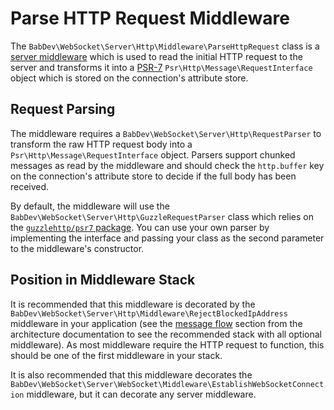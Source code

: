 # Parse HTTP Request Middleware

The `BabDev\WebSocket\Server\Http\Middleware\ParseHttpRequest` class is a [server middleware](/open-source/packages/websocket-server/docs/1.x/middleware) which is used to read the initial HTTP request to the server and transforms it into a [PSR-7](https://www.php-fig.org/psr/psr-7/) `Psr\Http\Message\RequestInterface` object which is stored on the connection's attribute store.

## Request Parsing

The middleware requires a `BabDev\WebSocket\Server\Http\RequestParser` to transform the raw HTTP request body into a `Psr\Http\Message\RequestInterface` object. Parsers support chunked messages as read by the middleware and should check the `http.buffer` key on the connection's attribute store to decide if the full body has been received.

By default, the middleware will use the `BabDev\WebSocket\Server\Http\GuzzleRequestParser` class which relies on the [`guzzlehttp/psr7` package](https://docs.guzzlephp.org/en/stable/psr7.html). You can use your own parser by implementing the interface and passing your class as the second parameter to the middleware's constructor.

## Position in Middleware Stack

It is recommended that this middleware is decorated by the `BabDev\WebSocket\Server\Http\Middleware\RejectBlockedIpAddress` middleware in your application (see the [message flow](/open-source/packages/websocket-server/docs/1.x/architecture#message-flow) section from the architecture documentation to see the recommended stack with all optional middleware). As most middleware require the HTTP request to function, this should be one of the first middleware in your stack.

It is also recommended that this middleware decorates the `BabDev\WebSocket\Server\WebSocket\Middleware\EstablishWebSocketConnection` middleware, but it can decorate any server middleware.
